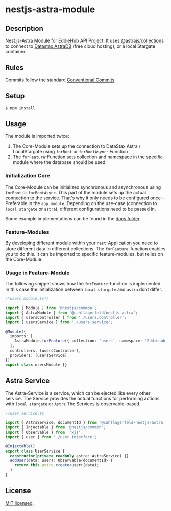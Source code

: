# nestjs-astra-module

## Description

Nest.js-Astra Module for [EddieHub API Project](https://github.com/EddieHubCommunity/api). It uses [@astrajs/collections](https://github.com/datastax/astrajs/tree/master/packages/collections) to connect to [Datastax AstraDB](http://links.eddiejaoude.io/t/8XaPcWkQ9GCp) (free cloud hosting), or a local Stargate container.

## Rules

Commits follow the standard [Conventional Commits](https://www.conventionalcommits.org/en/v1.0.0/)

## Setup

```bash
$ npm install
```

## Usage

The module is imported twice:

1. The Core-Module sets up the connection to DataStax Astra / LocalStargate using `forRoot` or `forRootAsync`- Function
1. The `forFeature`-Function sets collection and namespace in the specific module where the database should be used

### Initialization Core

The Core-Module can be initialized synchronous and asynchronous using `forRoot` or `forRootAsync`.
This part of the module sets up the actual connection to the service. That's why it only needs to be configured once - Preferable in the `app.module`.
Depending on the use-case (connection to `local stargate` or `astra`), different configurations need to be passed in.

Some example implementations can be found in the [docs folder](/docs)

### Feature-Modules

By developing different module within your `nest`-Application you need to store different data in different collections.
The `forFeature`-function enables you to do this. It can be imported to specific feature-modules, but relies on the Core-Module.

### Usage in Feature-Module

The following snippet shows how the `forFeature`-function is implemented. In this case the initialization between `local stargate` and `astra` dont differ.

```ts
/*users.module.ts*/

import { Module } from '@nestjs/common';
import { AstraModule } from '@cahllagerfeld/nestjs-astra';
import { usersController } from './users.controller';
import { usersService } from './users.service';

@Module({
  imports: [
    AstraModule.forFeature({ collection: 'users', namespace: 'Eddiehub' }),
  ],
  controllers: [usersController],
  providers: [usersService],
})
export class usersModule {}
```

## Astra Service

The Astra-Service is a service, which can be ejected like every other service.
The Service provides the actual functions for performing actions with `local stargate` or `Astra`
The Services is observable-based.

```ts
//user.service.ts

import { AstraService, documentId } from '@cahllagerfeld/nestjs-astra';
import { Injectable } from '@nestjs/common';
import { Observable } from 'rxjs';
import { user } from './user.interface';

@Injectable()
export class UserService {
  constructor(private readonly astra: AstraService) {}
  addUser(data: user): Observable<documentId> {
    return this.astra.create<user>(data);
  }
}
```

## License

[MIT licensed](LICENSE).
